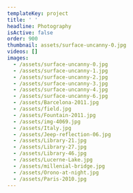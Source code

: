 ```yaml
---
templateKey: project
title: ' '
headline: Photography
isActive: false
order: 900
thumbnail: assets/surface-uncanny-0.jpg
videos: []
images:
  - /assets/surface-uncanny-0.jpg
  - /assets/surface-uncanny-1.jpg
  - /assets/surface-uncanny-2.jpg
  - /assets/surface-uncanny-3.jpg
  - /assets/surface-uncanny-4.jpg
  - /assets/surface-uncanny-6.jpg
  - /assets/Barcelona-2011.jpg
  - /assets/field.jpg
  - /assets/Fountain-2011.jpg
  - /assets/img-4069.jpg
  - /assets/Italy.jpg
  - /assets/Jeep-reflection-06.jpg
  - /assets/Library-21.jpg
  - /assets/Library-27.jpg
  - /assets/Library-46.jpg
  - /assets/Lucerne-Lake.jpg
  - /assets/millenial-bridge.jpg
  - /assets/Orono-at-night.jpg
  - /assets/Paris-2010.jpg
---
```

